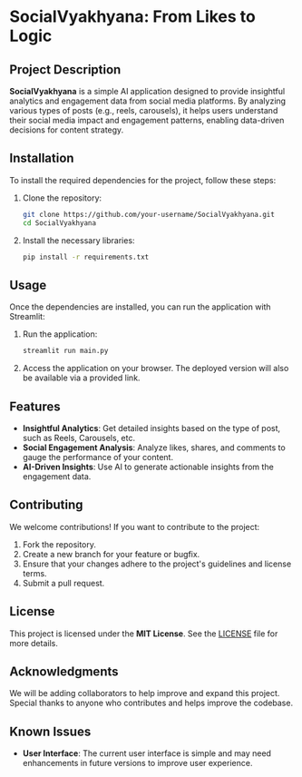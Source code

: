 # SocialVyakhyana: From Likes to Logic

## Project Description
**SocialVyakhyana** is a simple AI application designed to provide insightful analytics and engagement data from social media platforms. By analyzing various types of posts (e.g., reels, carousels), it helps users understand their social media impact and engagement patterns, enabling data-driven decisions for content strategy.

## Installation

To install the required dependencies for the project, follow these steps:

1. Clone the repository:
   ```bash
   git clone https://github.com/your-username/SocialVyakhyana.git
   cd SocialVyakhyana
   ```

2. Install the necessary libraries:
   ```bash
   pip install -r requirements.txt
   ```

## Usage

Once the dependencies are installed, you can run the application with Streamlit:

1. Run the application:
   ```bash
   streamlit run main.py
   ```

2. Access the application on your browser. The deployed version will also be available via a provided link.

## Features

- **Insightful Analytics**: Get detailed insights based on the type of post, such as Reels, Carousels, etc.
- **Social Engagement Analysis**: Analyze likes, shares, and comments to gauge the performance of your content.
- **AI-Driven Insights**: Use AI to generate actionable insights from the engagement data.

## Contributing

We welcome contributions! If you want to contribute to the project:

1. Fork the repository.
2. Create a new branch for your feature or bugfix.
3. Ensure that your changes adhere to the project's guidelines and license terms.
4. Submit a pull request.

## License

This project is licensed under the **MIT License**. See the [LICENSE](LICENSE) file for more details.

## Acknowledgments

We will be adding collaborators to help improve and expand this project. Special thanks to anyone who contributes and helps improve the codebase.

## Known Issues

- **User Interface**: The current user interface is simple and may need enhancements in future versions to improve user experience.

